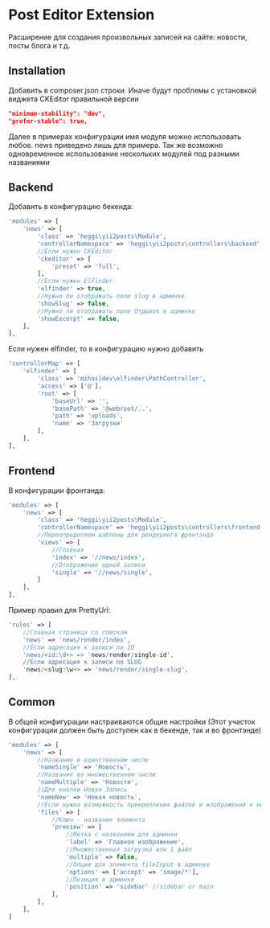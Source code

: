 Post Editor Extension
============================

Расширение для создания произвольных записей на сайте: новости, посты блога и т.д.

Installation
------------

Добавить в composer.json строки. Иначе будут проблемы с установкой виджета CKEditor правильной версии

```json
"minimum-stability": "dev",
"prefer-stable": true,
```

Далее в примерах конфигурации имя модуля можно использовать любое. news приведено лишь для примера. Так же возможно одновременное использование нескольких модулей под разными названиями

## Backend

Добавить в конфигурацию бекенда:
```php
'modules' => [
    'news' => [
        'class' => 'heggi\yii2posts\Module',
        'controllerNamespace' => 'heggi\yii2posts\controllers\backend',
        //Если нужен CKEditor
        'ckeditor' => [
            'preset' => 'full',
        ],
        //Если нужен ElFinder
        'elfinder' => true,
        //Нужно ли отображать поле slug в админке
        'showSlug' => false,
        //Нужно ли отображать поле Отрывок в админке
        'showExcerpt' => false,
    ],
],
```

Если нужен elfinder, то в конфигурацию нужно добавить
```php
'controllerMap' => [
    'elfinder' => [
        'class' => 'mihaildev\elfinder\PathController',
        'access' => ['@'],
        'root' => [
            'baseUrl' => '',
            'basePath' => '@webroot/..',
            'path' => 'uploads',
            'name' => 'Загрузки'
        ],
    ],
],
```

## Frontend

В конфигурации фронтэнда:
```php
'modules' => [
    'news' => [
        'class' => 'heggi\yii2posts\Module',
        'controllerNamespace' => 'heggi\yii2posts\controllers\frontend',
        //Переопределяем шаблоны для рендеринга фронтэнда
        'views' => [
            //Главная
            'index' => '//news/index',
            //Отображение одной записи
            'single' => '//news/single',
        ]
    ],
],
```

Пример правил для PrettyUrl:
```php
'rules' => [
    //Главная страница со списком
    'news' => 'news/render/index',
    //Если адресация к записи по ID
    'news/<id:\d+> => 'news/render/single-id',
    //Если адресация к записи по SLUG
    'news/<slug:\w+> => 'news/render/single-slug',
],
```

## Common

В общей конфигурации настраиваются общие настройки (Этот участок конфигурации должен быть доступен как в бекенде, так и во фронтэнде)
```php
'modules' => [
    'news' => [
        //Название в единственном числе
        'nameSingle' => 'Новость',
        //Название во множественном числе
        'nameMultiple' => 'Новости',
        //Для кнопки Новая Запись
        'nameNew' => 'Новая новость',
        //Если нужна возможность прикрепления файлов и изображений к новости посредством модуля heggi/yii2-files
        'files' => [
            //Ключ - название элемента
            'preview' => [
                //Метка с названием для админки
                'label' => 'Главное изображение',
                //Множественная загрузка или 1 файл
                'multiple' => false,
                //Опции для элемента fileInput в админке
                'options' => ['accept' => 'image/*'],
                //Позиция в админке
                'position' => 'sidebar' //sidebar or main
            ],
        ],
    ],
]
```
